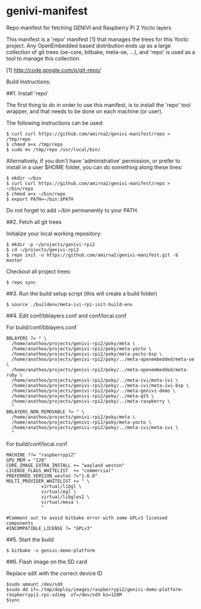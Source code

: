 # genivi-manifest
Repo manifest for fetching GENIVI and Raspberry Pi 2 Yocto layers

This manifest is a 'repo' manifest [1] that manages the trees for this
Yocto project. Any OpenEmbedded based distribution ends up as a large collection 
of git trees (oe-core, bitbake, meta-oe, ...), and 'repo' is used as a tool to manage this collection.

[1] http://code.google.com/p/git-repo/

Build Instructions:

##1. Install 'repo'

The first thing to do in order to use this manifest, is to install
the 'repo' tool wrapper, and that needs to be done on each machine (or user).

The following instructions can be used:
```
$ curl curl https://github.com/amirna2/genivi-manifest/repo > /tmp/repo
$ chmod a+x /tmp/repo
$ sudo mv /tmp/repo /usr/local/bin/
```
Alternatively, if you don't have 'administrative' permission, or prefer to
install in a user $HOME folder, you can do something along these lines:
```
$ mkdir ~/bin
$ curl curl https://github.com/amirna2/genivi-manifest/repo > ~/bin/repo
$ chmod a+x ~/bin/repo
$ export PATH=~/bin:$PATH
```
Do not forget to add ~/bin permanently to your PATH.

##2. Fetch all git trees


Initialize your local working repository:
```
$ mkdir -p ~/projects/genivi-rpi2
$ cd ~/projects/genivi-rpi2
$ repo init -u https://github.com/amirna2/genivi-manifest.git -b master
```
Checkout all project trees:
```
$ repo sync
```
##3. Run the build setup script (this will create a build folder)

```
$ source ./buildenv/meta-ivi-rpi-init-build-env
```
##4. Edit conf/bblayers.conf and conf/local.conf

For build/conf/bblayers.conf
```
BBLAYERS ?= " \
  /home/anathoo/projects/genivi-rpi2/poky/meta \
  /home/anathoo/projects/genivi-rpi2/poky/meta-yocto \
  /home/anathoo/projects/genivi-rpi2/poky/meta-yocto-bsp \
  /home/anathoo/projects/genivi-rpi2/poky/../meta-openembedded/meta-oe \
  /home/anathoo/projects/genivi-rpi2/poky/../meta-openembedded/meta-ruby \
  /home/anathoo/projects/genivi-rpi2/poky/../meta-ivi/meta-ivi \
  /home/anathoo/projects/genivi-rpi2/poky/../meta-ivi/meta-ivi-bsp \
  /home/anathoo/projects/genivi-rpi2/poky/../meta-genivi-demo \
  /home/anathoo/projects/genivi-rpi2/poky/../meta-qt5 \
  /home/anathoo/projects/genivi-rpi2/poky/../meta-raspberry \
  "
BBLAYERS_NON_REMOVABLE ?= " \
  /home/anathoo/projects/genivi-rpi2/poky/meta \
  /home/anathoo/projects/genivi-rpi2/poky/meta-yocto \
  /home/anathoo/projects/genivi-rpi2/poky/../meta-ivi/meta-ivi \
  "
```
For build/conf/local.conf
```
MACHINE ??= "raspberrypi2"
GPU_MEM = "128"
CORE_IMAGE_EXTRA_INSTALL += "wayland weston"
LICENSE_FLAGS_WHITELIST  += "commercial"
PREFERRED_VERSION_weston ?="1.6.0"
MULTI_PROVIDER_WHITELIST += " \
             virtual/libgl \
             virtual/egl \
             virtual/libgles2 \
             virtual/mesa \
             "
```

```
#Comment out to avoid bitbake error with some GPLv3 licensed components             
#INCOMPATIBLE_LICENSE ?= "GPLv3"
```
##5. Start the build

```
$ bitbake -v genivi-demo-platform
```
##6. Flash image on the SD card


Replace sdX with the correct device ID
```
$sudo umount /dev/sdX
$sudo dd if=./tmp/deploy/images/raspberrypi2/genivi-demo-platform-raspberrypi2.rpi-sdimg  of=/dev/sdX bs=128M
$sync
```
